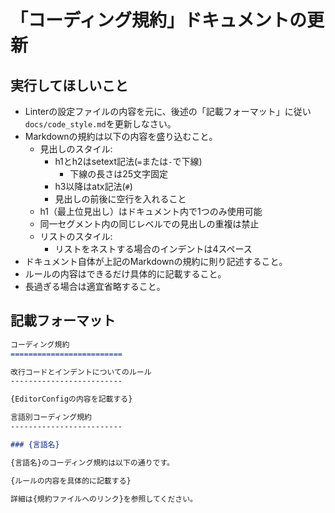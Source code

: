 「コーディング規約」ドキュメントの更新
=========================

実行してほしいこと
-------------------------

- Linterの設定ファイルの内容を元に、後述の「記載フォーマット」に従い`docs/code_style.md`を更新しなさい。
- Markdownの規約は以下の内容を盛り込むこと。
    - 見出しのスタイル:
        - h1とh2はsetext記法(`=`または`-`で下線)
            - 下線の長さは25文字固定
        - h3以降はatx記法(`#`)
        - 見出しの前後に空行を入れること
    - h1（最上位見出し）はドキュメント内で1つのみ使用可能
    - 同一セグメント内の同じレベルでの見出しの重複は禁止
    - リストのスタイル:
        - リストをネストする場合のインデントは4スペース
- ドキュメント自体が上記のMarkdownの規約に則り記述すること。
- ルールの内容はできるだけ具体的に記載すること。
- 長過ぎる場合は適宜省略すること。

記載フォーマット
-------------------------

```md
コーディング規約
=========================

改行コードとインデントについてのルール
-------------------------

{EditorConfigの内容を記載する}

言語別コーディング規約
-------------------------

### {言語名}

{言語名}のコーディング規約は以下の通りです。

{ルールの内容を具体的に記載する}

詳細は{規約ファイルへのリンク}を参照してください。
```

